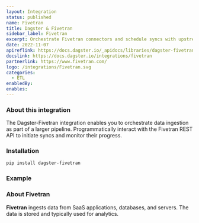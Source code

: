 ```yaml
---
layout: Integration
status: published
name: Fivetran
title: Dagster & Fivetran
sidebar_label: Fivetran
excerpt: Orchestrate Fivetran connectors and schedule syncs with upstream or downstream dependencies.
date: 2022-11-07
apireflink: https://docs.dagster.io/_apidocs/libraries/dagster-fivetran
docslink: https://docs.dagster.io/integrations/fivetran
partnerlink: https://www.fivetran.com/
logo: /integrations/Fivetran.svg
categories:
  - ETL
enabledBy:
enables:
---
```


### About this integration

The Dagster-Fivetran integration enables you to orchestrate data ingestion as part of a larger pipeline. Programmatically interact with the Fivetran REST API to initiate syncs and monitor their progress.

### Installation

```bash
pip install dagster-fivetran
```

### Example

<CodeExample filePath="integrations/fivetran.py" language="python" />

### About Fivetran

**Fivetran** ingests data from SaaS applications, databases, and servers. The data is stored and typically used for analytics.

